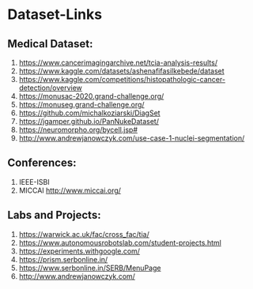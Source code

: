 # Dataset-Links

## Medical Dataset:
1. https://www.cancerimagingarchive.net/tcia-analysis-results/
2. https://www.kaggle.com/datasets/ashenafifasilkebede/dataset
3. https://www.kaggle.com/competitions/histopathologic-cancer-detection/overview
4. https://monusac-2020.grand-challenge.org/
5. https://monuseg.grand-challenge.org/
6. https://github.com/michalkoziarski/DiagSet
7. https://jgamper.github.io/PanNukeDataset/
8. https://neuromorpho.org/bycell.jsp#
9. http://www.andrewjanowczyk.com/use-case-1-nuclei-segmentation/

## Conferences:
1. IEEE-ISBI
2. MICCAI http://www.miccai.org/

## Labs and Projects:
1. https://warwick.ac.uk/fac/cross_fac/tia/
2. https://www.autonomousrobotslab.com/student-projects.html
3. https://experiments.withgoogle.com/
4. https://prism.serbonline.in/
5. https://www.serbonline.in/SERB/MenuPage
6. http://www.andrewjanowczyk.com/
